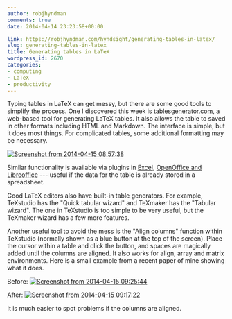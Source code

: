 ```yaml
---
author: robjhyndman
comments: true
date: 2014-04-14 23:23:58+00:00

link: https://robjhyndman.com/hyndsight/generating-tables-in-latex/
slug: generating-tables-in-latex
title: Generating tables in LaTeX
wordpress_id: 2670
categories:
- computing
- LaTeX
- productivity
---
```


Typing tables in LaTeX can get messy, but there are some good tools to simplify the process. One I discovered this week is [tablesgenerator.com](http://www.tablesgenerator.com), a web-based tool for generating LaTeX tables. It also allows the table to saved in other formats including HTML and Markdown. The interface is simple, but it does most things. For complicated tables, some additional formatting may be necessary.<!-- more -->



[![Screenshot from 2014-04-15 08:57:38](/files/Screenshot-from-2014-04-15-085738.png)](/files/Screenshot-from-2014-04-15-085738.png)



Similar functionality is available via plugins in [Excel](http://www.ctan.org/pkg/excel2latex), [OpenOffice and Libreoffice](http://calc2latex.sourceforge.net/) --- useful if the data for the table is already stored in a spreadsheet.

Good LaTeX editors also have built-in table generators. For example, TeXstudio has the "Quick tabular wizard" and TeXmaker has the "Tabular wizard". The one in TeXstudio is too simple to be very useful, but the TeXmaker wizard has a few more features.

Another useful tool to avoid the mess is the "Align columns" function within TeXstudio (normally shown as a blue button at the top of the screen). Place the cursor within a table and click the button, and spaces are magically added until the columns are aligned. It also works for align, array and matrix environments. Here is a small example from a recent paper of mine showing what it does.

Before:
[![Screenshot from 2014-04-15 09:25:44](/files/Screenshot-from-2014-04-15-092544.png)](/files/Screenshot-from-2014-04-15-092544.png)

After:
[![Screenshot from 2014-04-15 09:17:22](/files/Screenshot-from-2014-04-15-091722.png)](/files/Screenshot-from-2014-04-15-091722.png)

It is much easier to spot problems if the columns are aligned.
